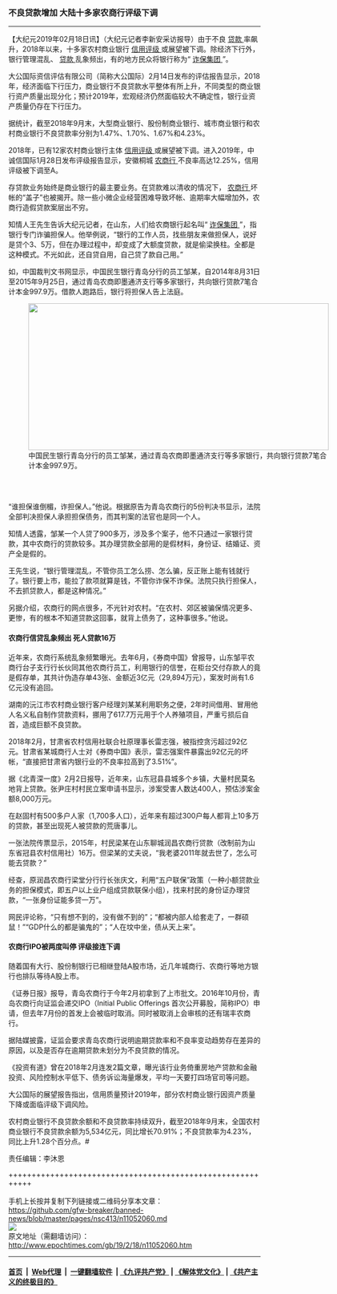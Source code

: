 ### 不良贷款增加 大陆十多家农商行评级下调
------------------------

<p>
 【大纪元2019年02月18日讯】（大纪元记者李新安采访报导）由于不良
 <a href="http://www.epochtimes.com/gb/tag/%E8%B4%B7%E6%AC%BE.html">
  贷款
 </a>
 率飙升，2018年以来，十多家农村商业银行
 <a href="http://www.epochtimes.com/gb/tag/%E4%BF%A1%E7%94%A8%E8%AF%84%E7%BA%A7.html">
  信用评级
 </a>
 或展望被下调。除经济下行外，银行管理混乱、
 <a href="http://www.epochtimes.com/gb/tag/%E8%B4%B7%E6%AC%BE.html">
  贷款
 </a>
 乱象频出，有的地方民众将银行称为“
 <a href="http://www.epochtimes.com/gb/tag/%E8%AF%88%E4%BF%9D%E9%9B%86%E5%9B%A2.html">
  诈保集团
 </a>
 ”。
</p>
<p>
 大公国际资信评估有限公司（简称大公国际）2月14日发布的评估报告显示，2018年，经济面临下行压力，商业银行不良贷款水平整体有所上升，不同类型的商业银行资产质量出现分化；预计2019年，宏观经济仍然面临较大不确定性，银行业资产质量仍存在下行压力。
</p>
<p>
 据统计，截至2018年9月末，大型商业银行、股份制商业银行、城市商业银行和农村商业银行不良贷款率分别为1.47%、1.70%、1.67%和4.23%。
</p>
<p>
 2018年，已有12家农村商业银行主体
 <a href="http://www.epochtimes.com/gb/tag/%E4%BF%A1%E7%94%A8%E8%AF%84%E7%BA%A7.html">
  信用评级
 </a>
 或展望被下调。进入2019年，中诚信国际1月28日发布评级报告显示，安徽桐城
 <a href="http://www.epochtimes.com/gb/tag/%E5%86%9C%E5%95%86%E8%A1%8C.html">
  农商行
 </a>
 不良率高达12.25%，信用评级被下调至A。
</p>
<p>
 存贷款业务始终是商业银行的最主要业务。在贷款难以清收的情况下，
 <a href="http://www.epochtimes.com/gb/tag/%E5%86%9C%E5%95%86%E8%A1%8C.html">
  农商行
 </a>
 坏帐的“盖子”也被揭开。除一些小微企业经营困难导致坏帐、逾期率大幅增加外，农商行造假贷款案层出不穷。
</p>
<p>
 知情人王先生告诉大纪元记者，在山东，人们给农商银行起名叫“
 <a href="http://www.epochtimes.com/gb/tag/%E8%AF%88%E4%BF%9D%E9%9B%86%E5%9B%A2.html">
  诈保集团
 </a>
 ”，指银行专门诈骗担保人。他举例说，“银行的工作人员，找些朋友来做担保人，说好是贷个3、5万，但在办理过程中，却变成了大额度贷款，就是偷梁换柱。全都是这种模式。不光如此，还自贷自用，自己贷了款自己用。”
</p>
<p>
 如，中国裁判文书网显示，中国民生银行青岛分行的员工邹某，自2014年8月31日至2015年9月25日，通过青岛农商即墨通济支行等多家银行，共向银行贷款7笔合计本金997.9万。借款人跑路后，银行将担保人告上法庭。
</p>
<figure class="wp-caption aligncenter" id="attachment_11052103" style="width: 600px">
 <a href="http://i.epochtimes.com/assets/uploads/2019/02/00_meitu_1.jpg">
  <img alt="" class="wp-image-11052103 size-large" height="293" src="http://i.epochtimes.com/assets/uploads/2019/02/00_meitu_1-600x293.jpg" width="600"/>
 </a>
 <br/><figcaption class="wp-caption-text">
  中国民生银行青岛分行的员工邹某，通过青岛农商即墨通济支行等多家银行，共向银行贷款7笔合计本金997.9万。
 </figcaption><br/>
</figure><br/>
<p>
 “谁担保谁倒楣，诈担保人。”他说。根据原告为青岛农商行的5份判决书显示，法院全部判决担保人承担担保债务，而其判案的法官也是同一个人。
</p>
<p>
 知情人透露，邹某一个人贷了900多万，涉及多个案子，他不只通过一家银行贷款，其中农商行的贷款较多。其办理贷款全部用的是假材料，身份证、结婚证、资产全是假的。
</p>
<p>
 王先生说，“银行管理混乱，不管你员工怎么捞、怎么骗，反正账上能有钱就行了。银行要上市，能拉了款项就算是钱，不管你诈保不诈保。法院只执行担保人，不去抓贷款人，都是这种情况。”
</p>
<p>
 另据介绍，农商行的网点很多，不光针对农村。“在农村、郊区被骗保情况更多、更惨，有的根本不知道贷款这回事，就背上债务了，这种事很多。”他说。
</p>
<h4>
 农商行信贷乱象频出 死人贷款16万
</h4>
<p>
 近年来，农商行系统乱象频繁曝光。去年6月，《券商中国》曾报导，山东邹平农商行台子支行行长伙同其他农商行员工，利用银行的信誉，在柜台交付存款人的竟是假存单，其共计伪造存单43张、金额近3亿元（29,894万元），案发时尚有1.6亿元没有追回。
</p>
<p>
 湖南的沅江市农村商业银行客户经理刘某某利用职务之便，2年时间借用、冒用他人名义私自制作贷款资料，挪用了617.7万元用于个人养殖项目，严重亏损后自首，造成巨额不良贷款。
</p>
<p>
 2018年2月，甘肃省农村信用社联合社原理事长雷志强，被指控贪污超过92亿元。甘肃省某城商行人士对《券商中国》表示，雷志强案件暴露出92亿元的坏帐，“直接把甘肃省内银行业的不良率拉高到了3.51%”。
</p>
<p>
 据《北青深一度》2月2日报导，近年来，山东冠县县城多个乡镇，大量村民莫名地背上贷款。张尹庄村村民立案申请书显示，涉案受害人数达400人，预估涉案金额8,000万元。
</p>
<p>
 在赵固村有500多户人家（1,700多人口），近年来有超过300户每人都背上10多万的贷款，甚至出现死人被贷款的荒唐事儿。
</p>
<p>
 一张法院传票显示，2015年，村民梁某在山东聊城润昌农商行贷款（改制前为山东省冠县农村信用社）16万。但梁某的丈夫说，“我老婆2011年就去世了，怎么可能去贷款？”
</p>
<p>
 经查，原润昌农商行梁堂分行行长张庆文，利用“五户联保”政策（一种小额贷款业务的担保模式，即五户以上业户组成贷款联保小组），找来村民的身份证办理贷款，“一张身份证能多贷一万”。
</p>
<p>
 网民评论称，“只有想不到的，没有做不到的”；“都被内部人给套走了，一群硕鼠！”“GDP什么的都是骗鬼的”；“人在坟中坐，债从天上来”。
</p>
<h4>
 农商行IPO被两度叫停 评级接连下调
</h4>
<p>
 随着国有大行、股份制银行已相继登陆A股市场，近几年城商行、农商行等地方银行也排队等待A股上市。
</p>
<p>
 《证券日报》报导，青岛农商行于今年2月初拿到了上市批文。2016年10月份，青岛农商行向证监会递交IPO（Initial Public Offerings 首次公开募股，简称IPO）申请，但去年7月份的首发上会被临时取消。同时被取消上会审核的还有瑞丰农商行。
</p>
<p>
 据陆媒披露，证监会要求青岛农商行说明逾期贷款率和不良率变动趋势存在差异的原因，以及是否存在逾期贷款未划分为不良贷款的情况。
</p>
<p>
 《投资有道》曾在2018年2月连发2篇文章，曝光该行业务倚重房地产贷款和金融投资、风险控制水平低下、债务诉讼海量爆发，平均一天要打四场官司等问题。
</p>
<p>
 大公国际的展望报告指出，信用质量预计2019年，部分农村商业银行因资产质量下降或面临评级下调风险。
</p>
<p>
 农村商业银行不良贷款余额和不良贷款率持续双升，截至2018年9月末，全国农村商业银行不良贷款余额为5,534亿元，同比增长70.91%；不良贷款率为4.23%，同比上升1.28个百分点。#
</p>
<p>
 责任编辑：李沐恩
</p>

+++++++++++++++++++++++++++++++++++++++++++++++++++++++++++<br/><br/>
手机上长按并复制下列链接或二维码分享本文章：<br/>
https://github.com/gfw-breaker/banned-news/blob/master/pages/nsc413/n11052060.md <br/>
<a href='https://github.com/gfw-breaker/banned-news/blob/master/pages/nsc413/n11052060.md'><img src='https://github.com/gfw-breaker/banned-news/blob/master/pages/nsc413/n11052060.md.png'/></a> <br/>
原文地址（需翻墙访问）：http://www.epochtimes.com/gb/19/2/18/n11052060.htm


------------------------
#### [首页](https://github.com/gfw-breaker/banned-news/blob/master/README.md) &nbsp;|&nbsp; [Web代理](https://github.com/labour-camp/helloworld) &nbsp;|&nbsp; [一键翻墙软件](https://github.com/gfw-breaker/nogfw/blob/master/README.md) &nbsp;| [《九评共产党》](https://github.com/gfw-breaker/9ping.md/blob/master/README.md#九评之一评共产党是什么) | [《解体党文化》](https://github.com/gfw-breaker/jtdwh.md/blob/master/README.md) | [《共产主义的终极目的》](https://github.com/gfw-breaker/gczydzjmd.md/blob/master/README.md)

